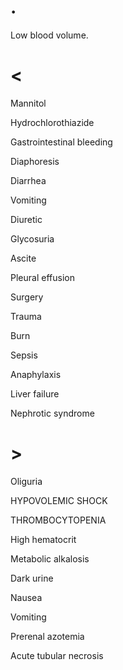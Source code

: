 # .

Low blood volume.

# <

Mannitol

Hydrochlorothiazide

Gastrointestinal bleeding

Diaphoresis

Diarrhea

Vomiting

Diuretic

Glycosuria

Ascite

Pleural effusion

Surgery

Trauma

Burn

Sepsis

Anaphylaxis

Liver failure

Nephrotic syndrome

# >

Oliguria

HYPOVOLEMIC SHOCK

THROMBOCYTOPENIA

High hematocrit

Metabolic alkalosis

Dark urine

Nausea

Vomiting

Prerenal azotemia

Acute tubular necrosis
